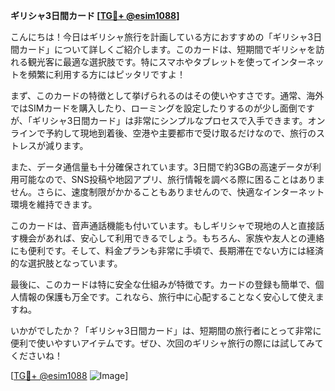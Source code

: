 **ギリシャ3日間カード [[TG💪+ @esim1088](https://t.me/s/esim1088)]**

こんにちは！今日はギリシャ旅行を計画している方におすすめの「ギリシャ3日間カード」について詳しくご紹介します。このカードは、短期間でギリシャを訪れる観光客に最適な選択肢です。特にスマホやタブレットを使ってインターネットを頻繁に利用する方にはピッタリですよ！

まず、このカードの特徴として挙げられるのはその使いやすさです。通常、海外ではSIMカードを購入したり、ローミングを設定したりするのが少し面倒ですが、「ギリシャ3日間カード」は非常にシンプルなプロセスで入手できます。オンラインで予約して現地到着後、空港や主要都市で受け取るだけなので、旅行のストレスが減ります。

また、データ通信量も十分確保されています。3日間で約3GBの高速データが利用可能なので、SNS投稿や地図アプリ、旅行情報を調べる際に困ることはありません。さらに、速度制限がかかることもありませんので、快適なインターネット環境を維持できます。

このカードは、音声通話機能も付いています。もしギリシャで現地の人と直接話す機会があれば、安心して利用できるでしょう。もちろん、家族や友人との連絡にも便利です。そして、料金プランも非常に手頃で、長期滞在でない方には経済的な選択肢となっています。

最後に、このカードは特に安全な仕組みが特徴です。カードの登録も簡単で、個人情報の保護も万全です。これなら、旅行中に心配することなく安心して使えますね。

いかがでしたか？「ギリシャ3日間カード」は、短期間の旅行者にとって非常に便利で使いやすいアイテムです。ぜひ、次回のギリシャ旅行の際には試してみてくださいね！

[[TG💪+ @esim1088](https://t.me/s/esim1088) ![Image](https://i.postimg.cc/Y0z9fWf4/image.png)]